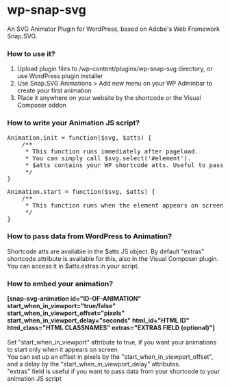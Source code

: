 # wp-snap-svg

An SVG Animator Plugin for WordPress, based on Adobe's Web Framework Snap.SVG.

<h3>How to use it?</h3>
<ol>
	<li>Upload plugin files to /wp-content/plugins/wp-snap-svg directory, or use WordPress plugin installer</li>
	<li>Use Snap.SVG Animations > Add new menu on your WP Adminbar to create your first animation</li>
	<li>Place it anywhere on your website by the shortcode or the Visual Composer addon</li>
</ol>

<h3>How to write your Animation JS script?</h3>
<pre>
Animation.init = function($svg, $atts) {
	/** 
	 * This function runs immediately after pageload.
	 * You can simply call $svg.select('#element').
	 * $atts contains your WP shortcode atts. Useful to pass data from WP shortcode to your animation ($atts.extras).
	 */
}
</pre>
<pre>
Animation.start = function($svg, $atts) {
	/** 
	 * This function runs when the element appears on screen. If start_when_in_viewport is false, it starts right after Animation.init().
	 */
}
</pre>
<h3>How to pass data from WordPress to Animation?</h3>
Shortcode atts are available in the $atts JS object. By default "extras" shortcode attribute is available for this, also in the Visual Composer plugin. You can access it in $atts.extras in your script.

<h3>How to embed your animation?</h3>
<strong>[snap-svg-animation id="ID-OF-ANIMATION" start_when_in_viewport="true/false" start_when_in_viewport_offset="pixels" start_when_in_viewport_delay="seconds" html_id="HTML ID" html_class="HTML CLASSNAMES" extras="EXTRAS FIELD (optional)"]</strong><br />
<br />
Set "start_when_in_viewport" attribute to true, if you want your animations to start only when it appears on screen<br />
You can set up an offset in pixels by the "start_when_in_viewport_offset", and a delay by the "start_when_in_viewport_delay" attributes.<br />
"extras" field is useful if you want to pass data from your shortcode to your animation JS script


